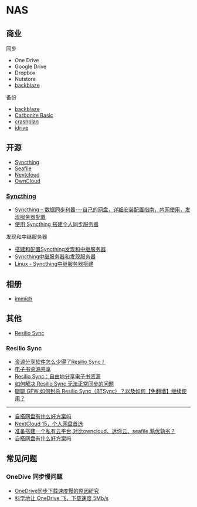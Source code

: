# NAS

## 商业

同步

- One Drive
- Google Drive
- Dropbox
- Nutstore
- [backblaze](https://www.backblaze.com/cloud-backup.html)

备份

- [backblaze](https://www.backblaze.com/cloud-backup.html)
- [Carbonite Basic](https://www.carbonite.com/backup-software/buy-carbonite-safe)
- [crashplan](https://www.crashplan.com/)
- [idrive](https://www.idrive.com/)

## 开源

- [Syncthing](https://syncthing.net/)
- [Seafile](https://www.seafile.com/home/)
- [Nextcloud](https://nextcloud.com)
- [OwnCloud](https://owncloud.org/)

### [Syncthing](https://syncthing.net/)

- [Syncthing – 数据同步利器---自己的网盘，详细安装配置指南，内网使用，发现服务器配置](https://www.cnblogs.com/jackadam/p/8568833.html)
- [使用 Syncthing 搭建个人同步服务器](https://www.shephe.com/2019/07/use-syncthing-to-synchronize-your-own-files/)

发现和中继服务器

- [搭建和配置Syncthing发现和中继服务器](https://segmentfault.com/a/1190000017273107)
- [Syncthing中继服务器和发现服务器](https://zhuanlan.zhihu.com/p/89776195)
- [Linux - Syncthing中继服务器搭建](https://www.chancel.cn/articleContent/22)

## 相册

- [immich](https://github.com/immich-app/immich)

## 其他

- [Resilio Sync](https://www.resilio.com/)

### Resilio Sync

- [资源分享软件怎么少得了Resilio Sync！](https://zhuanlan.zhihu.com/p/44529016)
- [电子书资源共享](https://bookfere.com/share)
- [Resilio Sync：自由地分享电子书资源](https://bookfere.com/post/347.html)
- [如何解决 Resilio Sync 无法正常同步的问题](https://bookfere.com/post/581.html)
- [聊聊 GFW 如何封杀 Resilio Sync（BTSync）？以及如何【免翻墙】继续使用？](https://program-think.blogspot.com/2017/08/GFW-Resilio-Sync.html)

---

- [自搭网盘有什么好方案吗](https://www.v2ex.com/t/370780)
- [NextCloud 15，个人网盘首选](https://www.v2ex.com/t/530865)
- [准备搭建一个私有云平台,对比owncloud、迷你云、seafile,孰优孰劣？](https://www.zhihu.com/question/46318905)
- [自搭网盘有什么好方案吗](https://www.v2ex.com/t/370780)

## 常见问题

### OneDive 同步慢问题

- [OneDrive同步下载速度慢的原因研究](https://blog.wkings.net/archives/343)
- [科学地让 OneDrive 飞，下载速度 5Mb/s](https://blog.tcpsoft.app/2020/03/let-onedrive-fly-scientifically/)
